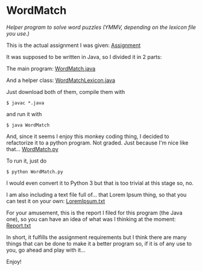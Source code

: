 # WordMatch
_Helper program to solve word puzzles (YMMV, depending on the lexicon file you use.)_

This is the actual assignment I was given: [Assignment](Assignment.md)
	
It was supposed to be written in Java, so I divided it in 2 parts:

The main program: [WordMatch.java](WordMatch.java)

And a helper class: [WordMatchLexicon.java](WordMatchLexicon.java)

Just download both of them, compile them with

	$ javac *.java
	
and run it with

	$ java WordMatch
	
And, since it seems I enjoy this monkey coding thing, I decided to refactorize it to a python program. Not graded. Just because I'm nice like that... [WordMatch.py](WordMatch.py)
	
To run it, just do

	$ python WordMatch.py
	
I would even convert it to Python 3 but that is too trivial at this stage so, no.
	
I am also including a text file full of... that Lorem Ipsum thing, so that you can test it on your own: [LoremIpsum.txt](LoremIpsum.txt)
	
For your amusement, this is the report I filed for this program (the Java one), so you can have an idea of what was I thinking at the moment: [Report.txt](Report.md)
	
In short, it fulfills the assignment requirements but I think there are many things that can be done to make it a better program so, if it is of any use to you, go ahead and play with it...

Enjoy!
